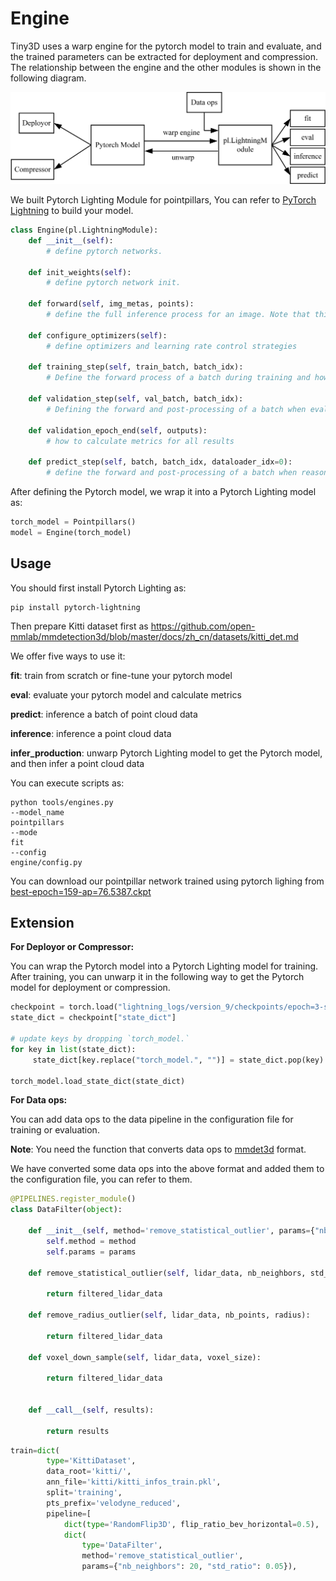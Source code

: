 # Engine

Tiny3D uses a warp engine for the pytorch model to train and evaluate, and the trained parameters can be extracted for deployment and compression. The relationship between the engine and the other modules is shown in the following diagram.

<img src="Tiny3D_engine.png" alt="image-20220603163849335" style="zoom:67%;" />

We built Pytorch Lighting Module for pointpillars, You can refer to [PyTorch Lightning](https://www.pytorchlightning.ai/) to build your model.

```python
class Engine(pl.LightningModule):
	def __init__(self):
		# define pytorch networks.
        
    def init_weights(self):
        # define pytorch network init.
    
    def forward(self, img_metas, points):
        # define the full inference process for an image. Note that this function is not used in training and validation, but               only when it is called explicitly.

	def configure_optimizers(self):
        # define optimizers and learning rate control strategies

	def training_step(self, train_batch, batch_idx):
        # Define the forward process of a batch during training and how to calculate the loss

	def validation_step(self, val_batch, batch_idx):
        # Defining the forward and post-processing of a batch when evaluate
		
    def validation_epoch_end(self, outputs):
        # how to calculate metrics for all results
        
    def predict_step(self, batch, batch_idx, dataloader_idx=0):
        # define the forward and post-processing of a batch when reasoning
```



After defining the Pytorch model, we wrap it into a Pytorch Lighting model as:

```python
torch_model = Pointpillars()
model = Engine(torch_model)
```



## Usage

You should first install Pytorch Lighting as:

```shell
pip install pytorch-lightning
```

Then prepare Kitti dataset first as https://github.com/open-mmlab/mmdetection3d/blob/master/docs/zh_cn/datasets/kitti_det.md



We offer five ways to use it:

**fit**: train from scratch or fine-tune your pytorch model

**eval**:  evaluate your pytorch model and calculate metrics

**predict**: inference a batch of point cloud data

**inference**: inference a point cloud data

**infer_production**: unwarp Pytorch Lighting model to get the Pytorch model, and then infer a point cloud data



You can execute scripts as:

```shell
python tools/engines.py
--model_name
pointpillars
--mode
fit
--config
engine/config.py
```



You can download our pointpillar network trained using pytorch lighing from [best-epoch=159-ap=76.5387.ckpt](https://drive.google.com/file/d/1GhOuRm_9DOR7FWSKxO-5NMPYO2SfkJNh/view?usp=sharing)



## Extension

**For Deployor or Compressor:**

You can wrap the Pytorch model into a Pytorch Lighting model for training. After training, you can unwarp it in the following way to get the Pytorch model for deployment or compression.

```python
checkpoint = torch.load("lightning_logs/version_9/checkpoints/epoch=3-step=14848.ckpt")
state_dict = checkpoint["state_dict"]

# update keys by dropping `torch_model.`
for key in list(state_dict):
     state_dict[key.replace("torch_model.", "")] = state_dict.pop(key)

torch_model.load_state_dict(state_dict)
```



**For Data ops:**

You can add data ops to the data pipeline in the configuration file for training or evaluation. 

**Note**: You need the function that converts data ops to [mmdet3d](https://github.com/open-mmlab/mmdetection3d) format.

We have converted some data ops into the above format and added them to the configuration file, you can refer to them.

```python
@PIPELINES.register_module()
class DataFilter(object):

    def __init__(self, method='remove_statistical_outlier', params={"nb_neighbors" : 20, "std_ratio" : 0.05}):
        self.method = method
        self.params = params

    def remove_statistical_outlier(self, lidar_data, nb_neighbors, std_ratio):

        return filtered_lidar_data

    def remove_radius_outlier(self, lidar_data, nb_points, radius):

        return filtered_lidar_data

    def voxel_down_sample(self, lidar_data, voxel_size):

        return filtered_lidar_data


    def __call__(self, results):

        return results
```



```python
train=dict(
        type='KittiDataset',
        data_root='kitti/',
        ann_file='kitti/kitti_infos_train.pkl',
        split='training',
        pts_prefix='velodyne_reduced',
        pipeline=[
            dict(type='RandomFlip3D', flip_ratio_bev_horizontal=0.5),
            dict(
                type='DataFilter',
                method='remove_statistical_outlier',
                params={"nb_neighbors": 20, "std_ratio": 0.05}),
```
